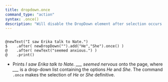 ```yaml
---
title: dropdown.once
command_type: "action"
syntax: .once()
description: "Will disable the DropDown element after selection occurs."
---
```


<!--more-->

<pre><code class="language-diff-javascript diff-highlight try-true">
@newText("I saw Erika talk to Nate.")
$    .after( newDropDown("").add("He","She").once() )
@    .after( newText("seemed anxious.") )
@    .print()
</code></pre>

+ Prints *I saw Erika talk to Nate. ___ seemed nervous* onto the page, where *___* is a drop-down list containing the options *He* and *She*. The command `.once` makes the selection of *He* or *She* definitive.		

